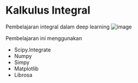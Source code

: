 # Kalkulus Integral

Pembelajaran integral dalam deep learning
![image](https://user-images.githubusercontent.com/75271856/220135739-ad7687de-a4a0-4629-b888-1b6c0c07ba92.png)

Pembelajaran ini menggunakan

- Scipy.Integrate
- Numpy
- Simpy
- Matplotlib
- Librosa
